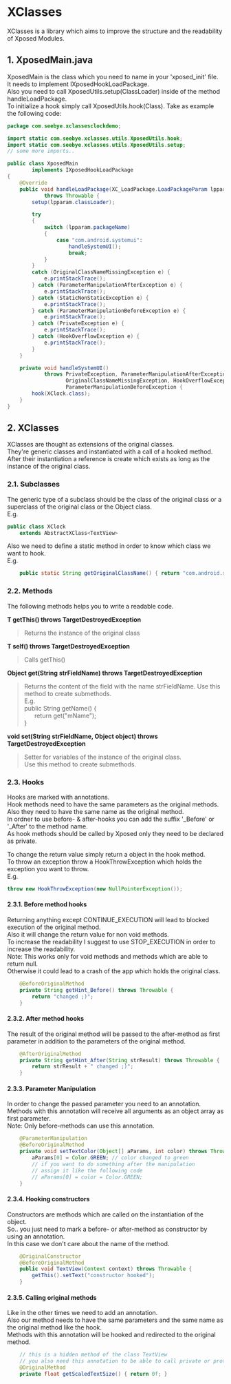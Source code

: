 # XClasses

XClasses is a library which aims to improve the structure and the readability of Xposed Modules.

## 1. XposedMain.java 

XposedMain is the class which you need to name in your 'xposed_init' file.  
It needs to implement IXposedHookLoadPackage.  
Also you need to call XposedUtils.setup(ClassLoader) inside of the method handleLoadPackage.  
To initialize a hook simply call XposedUtils.hook(Class).
Take as example the following code:

```java
package com.seebye.xclassesclockdemo;

import static com.seebye.xclasses.utils.XposedUtils.hook;
import static com.seebye.xclasses.utils.XposedUtils.setup;
// some more imports..

public class XposedMain
        implements IXposedHookLoadPackage
{
    @Override
	public void handleLoadPackage(XC_LoadPackage.LoadPackageParam lpparam)
			throws Throwable {
		setup(lpparam.classLoader);

		try
		{
			switch (lpparam.packageName)
			{
				case "com.android.systemui":
					handleSystemUI();
					break;
			}
		}
		catch (OriginalClassNameMissingException e) {
			e.printStackTrace();
		} catch (ParameterManipulationAfterException e) {
			e.printStackTrace();
		} catch (StaticNonStaticException e) {
			e.printStackTrace();
		} catch (ParameterManipulationBeforeException e) {
			e.printStackTrace();
		} catch (PrivateException e) {
			e.printStackTrace();
		} catch (HookOverflowException e) {
			e.printStackTrace();
		}
	}

	private void handleSystemUI()
			throws PrivateException, ParameterManipulationAfterException, StaticNonStaticException,
				   OriginalClassNameMissingException, HookOverflowException,
				   ParameterManipulationBeforeException {
		hook(XClock.class);
	}
}
```


## 2. XClasses

XClasses are thought as extensions of the original classes.  
They're generic classes and instantiated with a call of a hooked method.  
After their instantiation a reference is create which exists as long as the instance of the original class.  

### 2.1. Subclasses

The generic type of a subclass should be the class of the original class or a superclass of the original class or the Object class.  
E.g.  
```java
public class XClock
    extends AbstractXClass<TextView>
```

Also we need to define a static method in order to know which class we want to hook.  
E.g.  
```java
    public static String getOriginalClassName()	{ return "com.android.systemui.statusbar.policy.Clock";	}
```

### 2.2. Methods

The following methods helps you to write a readable code.  

**T getThis() throws TargetDestroyedException**
> Returns the instance of the original class 

**T self() throws TargetDestroyedException**
> Calls getThis()

**Object get(String strFieldName) throws TargetDestroyedException**  
> Returns the content of the field with the name strFieldName.
> Use this method to create submethods.  
> E.g.  
> public String getName() {  
> &nbsp;&nbsp;&nbsp;&nbsp;&nbsp;&nbsp;return get("mName");  
> }  

**void set(String strFieldName, Object object) throws TargetDestroyedException**  
> Setter for variables of the instance of the original class.  
> Use this method to create submethods.

### 2.3. Hooks  

Hooks are marked with annotations.  
Hook methods need to have the same parameters as the original methods.  
Also they need to have the same name as the original method.  
In ordner to use before- & after-hooks you can add the suffix '_Before' or '_After' to the method name.  
As hook methods should be called by Xposed only they need to be declared as private.  

To change the return value simply return a object in the hook method.  
To throw an exception throw a HookThrowException which holds the exception you want to throw.  
E.g.  
```java
throw new HookThrowException(new NullPointerException());
```

#### 2.3.1. Before method hooks  
Returning anything except CONTINUE_EXECUTION will lead to blocked execution of the original method.  
Also it will change the return value for non void methods.  
To increase the readability I suggest to use STOP_EXECUTION in order to increase the readability.  
Note: This works only for void methods and methods which are able to return null.  
Otherwise it could lead to a crash of the app which holds the original class.
```java
    @BeforeOriginalMethod
    private String getHint_Before() throws Throwable {
    	return "changed ;)";
    }  
```  

#### 2.3.2. After method hooks  
The result of the original method will be passed to the after-method as first parameter in addition to the parameters of the original method.
```java
    @AfterOriginalMethod
    private String getHint_After(String strResult) throws Throwable {
    	return strResult + " changed ;)";
    }
```


#### 2.3.3. Parameter Manipulation  
In order to change the passed parameter you need to an annotation.  
Methods with this annotation will receive all arguments as an object array as first parameter.  
Note: Only before-methods can use this annotation.  
```java
    @ParameterManipulation
	@BeforeOriginalMethod
	private void setTextColor(Object[] aParams, int color) throws Throwable {
		aParams[0] = Color.GREEN; // color changed to green
        // if you want to do something after the manipulation
        // assign it like the following code
        // aParams[0] = color = Color.GREEN;
	}
```


#### 2.3.4. Hooking constructors  
Constructors are methods which are called on the instantiation of the object.  
So.. you just need to mark a before- or after-method as constructor by using an annotation.  
In this case we don't care about the name of the method.  
```java
    @OriginalConstructor
    @BeforeOriginalMethod
    public void TextView(Context context) throws Throwable {
        getThis().setText("constructor hooked");
    }
```

#### 2.3.5. Calling original methods
Like in the other times we need to add an annotation.  
Also our method needs to have the same parameters and the same name as the original method like the hook.  
Methods with this annotation will be hooked and redirected to the original method.
```java
    // this is a hidden method of the class TextView 
    // you also need this annotation to be able to call private or protected methods
    @OriginalMethod
    private float getScaledTextSize() { return 0f; }
```
